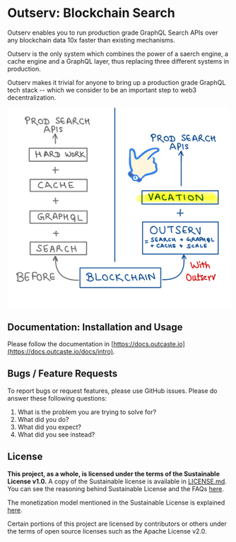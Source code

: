 # Outserv: Blockchain Search

Outserv enables you to run production grade GraphQL Search APIs over any
blockchain data 10x faster than existing mechanisms.

Outserv is the only system which combines the power of a saerch engine, a cache
engine and a GraphQL layer, thus replacing three different systems in
production.

Outserv makes it trivial for anyone to bring up a production grade
GraphQL tech stack -- which we consider to be an important step to web3
decentralization.

![Outserv Comparison Image](/static/outserv.jpeg)

## Documentation: Installation and Usage

Please follow the documentation in
[https://docs.outcaste.io](https://docs.outcaste.io/docs/intro).

## Bugs / Feature Requests

To report bugs or request features, please use GitHub issues. Please do answer these
following questions:

1. What is the problem you are trying to solve for?
2. What did you do?
3. What did you expect?
4. What did you see instead?

## License

**This project, as a whole, is licensed under the terms of the Sustainable
License v1.0.** A copy of the Sustainable license is available in
[LICENSE.md](LICENSE.md). You can see the reasoning behind Sustainable License
and the FAQs [here](https://manishrjain.com/tagged/license).

The monetization model mentioned in the Sustainable License is explained
[here](/billing).

Certain portions of this project are licensed by contributors or others
under the terms of open source licenses such as the Apache License v2.0.

